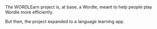 The WORDLEarn project is, at base, a Wordle, meant to help people play Wordle more efficiently.

But then, the project expanded to a language learning app.

